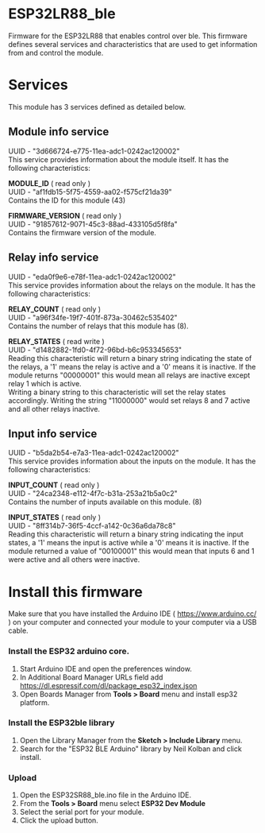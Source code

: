 # ESP32LR88_ble
Firmware for the ESP32LR88 that enables control over ble. This firmware defines several services and characteristics that are used to get information from and control the module.

# Services

This module has 3 services defined as detailed below.

## Module info service
UUID - "3d666724-e775-11ea-adc1-0242ac120002"  
This service provides information about the module itself. It has the following characteristics:  

**MODULE_ID** ( read only )  
UUID - "af1fdb15-5f75-4559-aa02-f575cf21da39"  
Contains the ID for this module (43)  
  
**FIRMWARE_VERSION** ( read only )  
UUID - "91857612-9071-45c3-88ad-433105d5f8fa"  
Contains the firmware version of the module.

## Relay info service
UUID - "eda0f9e6-e78f-11ea-adc1-0242ac120002"  
This service provides information about the relays on the module. It has the following characteristics:  

**RELAY_COUNT** ( read only )  
UUID - "a96f34fe-19f7-401f-873a-30462c535402"  
Contains the number of relays that this module has (8).  
  
**RELAY_STATES** ( read write )    
UUID - "d1482882-1fd0-4f72-96bd-b6c953345653"  
Reading this characteristic will return a binary string indicating the state of the relays, a '1' means the relay is active and a '0' means it is inactive. If the module returns "00000001" this would mean all relays are inactive except relay 1 which is active.  
Writing a binary string to this characteristic will set the relay states accordingly. Writing the string "11000000" would set relays 8 and 7 active and all other relays inactive.

## Input info service
UUID - "b5da2b54-e7a3-11ea-adc1-0242ac120002"  
This service provides information about the inputs on the module. It has the following characteristics:   
  
**INPUT_COUNT** ( read only )  
UUID - "24ca2348-e112-4f7c-b31a-253a21b5a0c2"  
Contains the number of inputs available on this module. (8)  
  
**INPUT_STATES** ( read only )  
UUID - "8ff314b7-36f5-4ccf-a142-0c36a6da78c8"  
Reading this characteristic will return a binary string indicating the input states, a '1' means the input is active while a '0' means it is inactive. If the module returned a value of "00100001" this would mean that inputs 6 and 1 were active and all others were inactive.

# Install this firmware

Make sure that you have installed the Arduino IDE ( https://www.arduino.cc/ ) on your computer and connected your module to your computer via a USB cable.

### Install the ESP32 arduino core.

1. Start Arduino IDE and open the preferences window.
2. In Additional Board Manager URLs field add https://dl.espressif.com/dl/package_esp32_index.json
3. Open Boards Manager from **Tools > Board** menu and install esp32 platform.


### Install the ESP32ble library

1. Open the Library Manager from the **Sketch > Include Library** menu.
2. Search for the "ESP32 BLE Arduino" library by Neil Kolban and click install.

### Upload

1. Open the ESP32SR88_ble.ino file in the Arduino IDE.
2. From the **Tools > Board** menu select **ESP32 Dev Module**
3. Select the serial port for your module.
4. Click the upload button.
